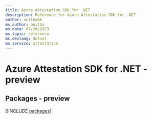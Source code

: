 ```yaml
---
title: Azure Attestation SDK for .NET
description: Reference for Azure Attestation SDK for .NET
author: anilba06
ms.author: anilba
ms.data: 07/20/2023
ms.topic: reference
ms.devlang: dotnet
ms.service: attestation
---
```

# Azure Attestation SDK for .NET - preview
## Packages - preview
[!INCLUDE [packages](attestation-index.md)]